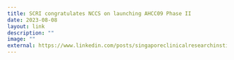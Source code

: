```yaml
---
title: SCRI congratulates NCCS on launching AHCC09 Phase II
date: 2023-08-08
layout: link
description: ""
image: ""
external: https://www.linkedin.com/posts/singaporeclinicalresearchinstitute_clinicaltrials-research-clinicalresearchnetwork-activity-6983731752431230976-Qo0H?utm_source=share&utm_medium=member_desktop
---
```

